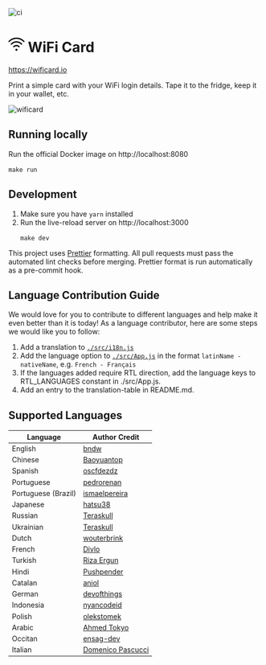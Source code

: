 ![ci](https://github.com/bndw/wifi-card/workflows/ci/badge.svg)

# <img width="32px" src="./public/images/wifi.png"> WiFi Card

https://wificard.io

Print a simple card with your WiFi login details. Tape it to the fridge, keep it in your wallet, etc.

![wificard](https://user-images.githubusercontent.com/48166553/125853182-49fd361d-5797-4989-afbf-e6a617945be2.gif)

## Running locally

Run the official Docker image on http://localhost:8080

```
make run
```

## Development

1. Make sure you have `yarn` installed
2. Run the live-reload server on http://localhost:3000
   ```
   make dev
   ```

This project uses [Prettier](https://prettier.io/) formatting. All pull requests must pass the automated lint checks before merging. Prettier format is run automatically as a pre-commit hook.

## Language Contribution Guide

We would love for you to contribute to different languages and help make it even better than it is today! As a language contributor, here are some steps we would like you to follow:

1. Add a translation to [`./src/i18n.js`](./src/i18n.js)
2. Add the language option to [`./src/App.js`](./src/App.js) in the format `latinName - nativeName`, e.g. `French - Français`
3. If the languages added require RTL direction, add the language keys to RTL_LANGUAGES constant in ./src/App.js.
4. Add an entry to the translation-table in README.md.

## Supported Languages

| Language            | Author Credit                                     |
| ------------------- | ------------------------------------------------- |
| English             | [bndw](https://github.com/bndw)                   |
| Chinese             | [Baoyuantop](https://github.com/Baoyuantop)       |
| Spanish             | [oscfdezdz](https://github.com/oscfdezdz)         |
| Portuguese          | [pedrorenan](https://github.com/pedrorenan)       |
| Portuguese (Brazil) | [ismaelpereira](https://github.com/ismaelpereira) |
| Japanese            | [hatsu38](https://github.com/hatsu38)             |
| Russian             | [Teraskull](https://github.com/Teraskull)         |
| Ukrainian           | [Teraskull](https://github.com/Teraskull)         |
| Dutch               | [wouterbrink](https://github.com/wouterbrink)     |
| French              | [Divlo](https://github.com/Divlo)                 |
| Turkish             | [Riza Ergun](https://github.com/rizaergun)        |
| Hindi               | [Pushpender](https://github.com/PushpenderSaini0) |
| Catalan             | [aniol](https://github.com/aniol)                 |
| German              | [devofthings](https://github.com/devofthings)     |
| Indonesia           | [nyancodeid](https://github.com/nyancodeid)       |
| Polish              | [olekstomek](https://github.com/olekstomek)       |
| Arabic              | [Ahmed Tokyo](https://github.com/a-tokyo)         |
| Occitan             | [ensag-dev](https://github.com/ensag-dev)         |
| Italian             | [Domenico Pascucci](https://github.com/pasmimmo)  |
